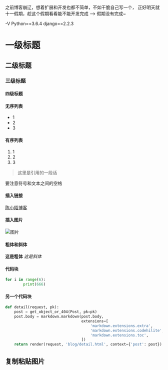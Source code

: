 
之前博客崩辽，想着扩展和开发也都不简单，不如干脆自己写一个，
正好明天就十一假期，趁这个假期看看能不能开发完成  --> 假期没有完成~

-V
Python==3.6.4
django==2.2.3

# 一级标题
## 二级标题
### 三级标题
#### 四级标题

#### 无序列表
* 1
* 2
* 3

#### 有序列表
1. 1
2. 2
3. 3

> 这里是引用的一段话

要注意符号和文本之间的空格

#### 插入链接
[陈小陌博客](http://www.mylwx.cn)



#### 插入图片
![图片](https://cdn.sspai.com/attachment/origin/2014/04/15/69495.jpg?imageView2/2/w/1120/q/90/interlace/1/ignore-error/1)

#### 粗体和斜体
**这是粗体**
*这是斜体*

#### 代码块
``` python
for i in range(6):
        print(666)
```

#### 另一个代码块

``` python
def detail(request, pk):
    post = get_object_or_404(Post, pk=pk)
    post.body = markdown.markdown(post.body,
                                  extensions=[
                                      'markdown.extensions.extra',
                                      'markdown.extensions.codehilite',
                                      'markdown.extensions.toc',
                                  ])
    return render(request, 'blog/detail.html', context={'post': post})
```

## 复制粘贴图片



